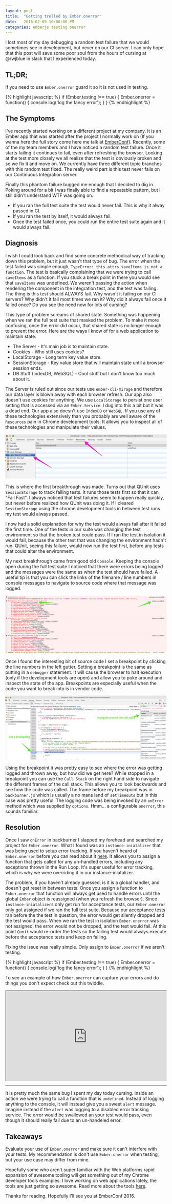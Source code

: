 ```yaml
---
layout: post
title:  "Getting trolled by Ember.onerror"
date:   2016-02-09 10:00:00 PM
categories: emberjs testing onerror
---
```


I lost most of my day debugging a random test failure that we would sometimes see in development, but never on our CI server. I can only hope that this post will save some poor soul from the hours of cursing at @rwjblue in slack that I experienced today.

## TL;DR;

If you need to use `Ember.onerror` guard it so it is not used in testing.

{% highlight javascript %}
if (Ember.testing !== true) {
  Ember.onerror = function() { console.log('log the fancy error'); }
}
{% endhighlight %}

## The Symptoms

I've recently started working on a different project at my company. It is an Ember app that was started after the project I normally work on (If you wanna here the full story come here me talk at [EmberConf](http://emberconf.com/speakers.html#ray-tiley)). Recently, some of the my team members and I have noticed a random test failure. Once it starts failing it continues to fail, even after refreshing the browser. Looking at the test more closely we all realize that the test is obviously broken and so we fix it and move on. We currently have three different topic branches with this random test fixed. The really weird part is this test never fails on our Continuous Integration server.

Finally this phantom failure bugged me enough that I decided to dig in. Poking around for a bit I was finally able to find a repeatable pattern, but I still didn't understand WTF was going on.

- If you ran the full test suite the test would never fail. This is why it alway passed in CI.
- If you ran the test by itself, it would always fail.
- Once the test failed once, you could run the entire test suite again and it would always fail.

## Diagnosis

I wish I could look back and find some concrete methodical way of tracking down this problem, but it just wasn't that type of bug. The error when the test failed was simple enough, `TypeError: this.attrs.saveItems is not a function`. The test is basically complaining that we were trying to call `saveItems` as a function. If you stuck a break point in there you would see that `saveItems` was undefined. We weren't passing the action when rendering the component in the integration test, and the test was failing. The thing is this test should ALWAYS fail. Why wasn't it failing on our CI servers? Why didn't it fail most times we ran it? Why did it always fail once it failed once? Do you see the need now for lots of cursing?

This type of problem screams of shared state. Something was happening when we ran the full test suite that masked the problem. To make it more confusing, once the error did occur, that shared state is no longer enough to prevent the error. Here are the ways I know of for a web application to maintain state.

- The Server - It's main job is to maintain state.
- Cookies - Who still uses cookies?
- LocalStorage - Long term key value store.
- SessionStorage - Key value store that will maintain state until a browser session ends.
- DB Stuff (IndexDB, WebSQL) - Cool stuff but I don't know too much about it.

The Server is ruled out since our tests use `ember-cli-mirage` and therefore our data layer is blown away with each browser refresh. Our app also doesn't use cookies for anything. We use `LocalStorage` to persist one user setting that is accessed via an `Ember.Service`. I dug into this a bit but it was a dead end. Our app also doesn't use `IndexDB` or `WebSQL`. If you use any of these technologies extensively than you probably are well aware of the `Resources` pain in Chrome development tools. It allows you to inspect all of these technologies and manipulate their values.

![Chrome Resources Pain](/images/resources.png)

This is where the first breakthrough was made. Turns out that QUnit uses `SessionStorage` to track failing tests. It runs those tests first so that it can "Fail Fast". I always noticed that test failures seem to happen really quickly, but never before realized how QUnit was doing it. If I cleared `SessionStorage` using the chrome development tools in between test runs my test would always passed.

I now had a solid explanation for why the test would always fail after it failed the first time. One of the tests in our suite was changing the test environment so that the broken test could pass. If I ran the test in isolation it would fail, because the other test that was changing the environment hadn't run. QUnit, seeing this failure, would now run the test first, before any tests that could alter the environment.

My next breakthrough came from good old `Console`. Keeping the console open during the full test suite I noticed that there were errors being logged and the messages were the same as when the test should have failed. A useful tip is that you can click the links of the filename / line numbers in console messages to navigate to source code where that message was logged.

![Console Links](/images/console.png)

Once I found the interesting bit of source code I set a breakpoint by clicking the line numbers in the left gutter. Setting a breakpoint is the same as putting in a `debugger` statement. It will cause the browser to halt execution (only if the development tools are open) and allow you to poke around and inspect the state of the app. Breakpoints are especially useful when the code you want to break into is in vendor code.

![Breakpoints](/images/breakpoint.png)

Using the breakpoint it was pretty easy to see where the error was getting logged and thrown away, but how did we get here? While stopped in a breakpoint you can use the `Call Stack` on the right hand side to navigate the different frames of the call stack. This allows you to look backwards and see how the code was called. The frame before my breakpoint was in `backburner.js` which is usually a no mans land of `setTimeouts` but in this case was pretty useful. The logging code was being invoked by an `onError` method which was supplied by `options`. Hmm... a configurable `onerror`, this sounds familiar.

## Resolution

Once I saw `onError` in backburner I slapped my forehead and searched my project for `Ember.onerror`. What I found was an `instance-iniatalizer` that was being used to setup error tracking. If you haven't heard of `Ember.onerror` before you can read about it [here](http://emberjs.com/api/#event_onerror). It allows you to assign a function that gets called for any un-handled errors, including any exceptions thrown in the Run Loop. It's super useful for error tracking, which is why we were overriding it in our instance-iniatalizer.

The problem, if you haven't already guessed, is it is a global handler, and doesn't get reset in between tests. Once you assign a function to `Ember.onerror` that function will always get used to handle errors until the global `Ember` object is reassigned (when you refresh the browser). Since `instance-iniatalizer`s only get run for acceptance tests, our `Ember.onerror` only got assigned if we ran the full test suite. Because our acceptance tests ran before the the test in question, the error would get silently dropped and the test would pass. When we ran the test in isolation `Ember.onerror` was not assigned, the error would not be dropped, and the test would fail. At this point `Qunit` would re-order the tests so the failing test would always execute before the acceptance tests and keep on failing.

Fixing the issue was really simple. Only assign to `Ember.onerror` if we aren't testing.

{% highlight javascript %}
if (Ember.testing !== true) {
  Ember.onerror = function() { console.log('log the fancy error'); }
}
{% endhighlight %}

To see an example of how `Ember.onerror` can capture your errors and do things you don't expect check out this twiddle.

<div style="position: relative; height: 0px; overflow: hidden; max-width: 100%; padding-bottom: 56.25%;"><iframe src="https://ember-twiddle.com/841e2afa42e6c1d195a0?fullScreen=true" style="position: absolute; top: 0px; left: 0px; width: 100%; height: 100%;"></iframe></div>

---

It is pretty much the same bug I spent my day today cursing. Inside an action we were trying to call a function that is `undefined`. Instead of logging anything to the console, it will instead give you a sweet `alert` message. Imagine instead if the `alert` was logging to a disabled error tracking service. The error would be swallowed an your test would pass, even though it should really fail due to an un-handeled error.

## Takeaways

Evaluate your use of `Ember.onerror` and make sure it can't interfere with your tests. My recommendation is don't use `Ember.onerror` when testing, but your use case may differ from mine.

Hopefully some who aren't super familiar with the Web platforms rapid expansion of awesome tooling will get something out of my Chrome developer tools examples. I love working on web applications lately, the tools are just getting so awesome. Read more about the tools [here](https://developer.chrome.com/devtools).

Thanks for reading. Hopefully I'll see you at EmberConf 2016.
